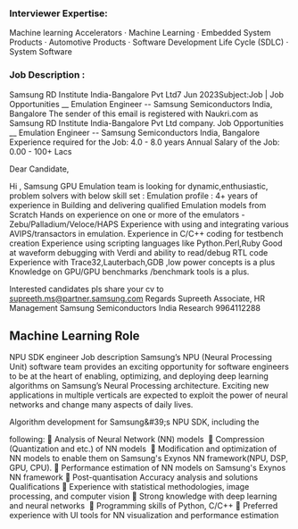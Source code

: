 ### Interviewer Expertise: 
Machine learning Accelerators · 
Machine Learning · 
Embedded System Products · 
Automotive Products · 
Software Development Life Cycle (SDLC) · 
System Software

### Job Description : 
Samsung RD Institute India-Bangalore Pvt Ltd7 Jun 2023Subject:Job | Job Opportunities __ Emulation Engineer -- Samsung Semiconductors India, Bangalore
The sender of this email is registered with Naukri.com as Samsung RD Institute India-Bangalore Pvt Ltd company.
Job Opportunities __ Emulation Engineer -- Samsung Semiconductors India, Bangalore
Experience required for the Job: 4.0 - 8.0 years
Annual Salary of the Job: 0.00 - 100+ Lacs

Dear Candidate,

Hi , Samsung GPU Emulation team is looking for dynamic,enthusiastic, problem solvers with below skill set :
Emulation profile :
4+ years of experience in Building and delivering qualified Emulation models from Scratch
Hands on experience on one or more of the emulators - Zebu/Palladium/Veloce/HAPS
Experience with using and integrating various AVIPS/transactors in emulation.
Experience in C/C++ coding for testbench creation
Experience using scripting languages like Python.Perl,Ruby
Good at waveform debugging with Verdi and ability to read/debug RTL code
Experience with Trace32,Lauterbach,GDB ,low power concepts is a plus
Knowledge on GPU/GPU benchmarks /benchmark tools is a plus.

Interested candidates pls share your cv to supreeth.ms@partner.samsung.com
Regards
Supreeth
Associate, HR Management
Samsung Semiconductors India Research
9964112288


## Machine Learning Role

NPU SDK engineer
Job description
Samsung’s NPU (Neural Processing Unit) software team provides an exciting opportunity for software engineers to be at the heart of enabling, optimizing, and deploying deep learning algorithms on Samsung’s Neural Processing architecture. Exciting new applications in multiple verticals are expected to exploit the power of neural networks and change many aspects of daily lives.

Algorithm development for Samsung&amp;#39;s NPU SDK, including the

following:
 Analysis of Neural Network (NN) models 
 Compression (Quantization and etc.) of NN models 
 Modification and optimization of NN models to enable them on
Samsung&#39;s Exynos NN framework(NPU, DSP, GPU, CPU).
 Performance estimation of NN models on Samsung&#39;s Exynos NN
framework
 Post-quantisation Accuracy analysis and solutions 
Qualifications
 Experience with statistical methodologies, image processing,
and computer vision
 Strong knowledge with deep learning and neural networks 
 Programming skills of Python, C/C++
 Preferred experience with UI tools for NN visualization and
performance estimation
